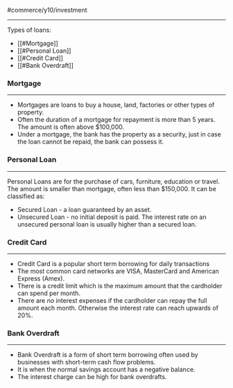 #commerce/y10/investment 

---
Types of loans:
- [[#Mortgage]]
- [[#Personal Loan]]
- [[#Credit Card]]
- [[#Bank Overdraft]]


### Mortgage
---
- Mortgages are loans to buy a house, land, factories or other types of property.
- Often the duration of a mortgage for repayment is more than 5 years. The amount is often above $100,000.
- Under a mortgage, the bank has the property as a security, just in case the loan cannot be repaid, the bank can possess it.

### Personal Loan
---
Personal Loans are for the purchase of cars, furniture, education or travel. The amount is smaller than mortgage, often less than $150,000. It can be classified as:
- Secured Loan - a loan guaranteed by an asset.
- Unsecured Loan - no initial deposit is paid. The interest rate on an unsecured personal loan is usually higher than a secured loan.

### Credit Card
---
- Credit Card is a popular short term borrowing for daily transactions
- The most common card networks are VISA, MasterCard and American Express (Amex).
- There is a credit limit which is the maximum amount that the cardholder can spend per month.
- There are *no* interest expenses if the cardholder can repay the full amount each month. Otherwise the interest rate can reach upwards of 20%.

### Bank Overdraft
---
- Bank Overdraft is a form of short term borrowing often used by businesses with short-term cash flow problems.
- It is when the normal savings account has a negative balance.
- The interest charge can be high for bank overdrafts.